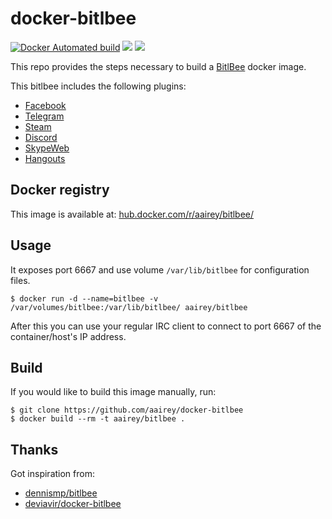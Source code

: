docker-bitlbee
==============

[![Docker Automated build](https://img.shields.io/docker/automated/aairey/bitlbee.svg)](https://hub.docker.com/r/aairey/bitlbee)  [![](https://images.microbadger.com/badges/image/aairey/bitlbee.svg)](https://microbadger.com/images/aairey/bitlbee "Get your own image badge on microbadger.com") [![](https://images.microbadger.com/badges/version/aairey/bitlbee.svg)](https://microbadger.com/images/aairey/bitlbee "Get your own version badge on microbadger.com")

This repo provides the steps necessary to build a
[BitlBee](http://www.bitlbee.org/) docker image.

This bitlbee includes the following plugins:
* [Facebook](https://wiki.bitlbee.org/HowtoFacebookMQTT)
* [Telegram](https://github.com/majn/telegram-purple)
* [Steam](https://github.com/jgeboski/bitlbee-steam)
* [Discord](https://github.com/sm00th/bitlbee-discord/)
* [SkypeWeb](https://wiki.bitlbee.org/HowtoSkypeWeb)
* [Hangouts](https://bitbucket.org/EionRobb/purple-hangouts)

Docker registry
---------------

This image is available at: [hub.docker.com/r/aairey/bitlbee/](https://hub.docker.com/r/aairey/bitlbee/)

Usage
-----

It exposes port 6667 and use volume `/var/lib/bitlbee` for configuration files.

```shell
$ docker run -d --name=bitlbee -v /var/volumes/bitlbee:/var/lib/bitlbee/ aairey/bitlbee
```

After this you can use your regular IRC client to connect to port 6667 of the container/host's IP address.

Build
-----

If you would like to build this image manually, run:

```shell
$ git clone https://github.com/aairey/docker-bitlbee
$ docker build --rm -t aairey/bitlbee .
```

Thanks
------

Got inspiration from:

* [dennismp/bitlbee](https://github.com/dennis/docker-bitlbee)
* [deviavir/docker-bitlbee](https://github.com/DeviaVir/docker-bitlbee)
